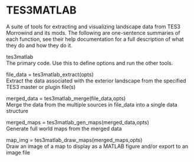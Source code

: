 # TES3MATLAB
A suite of tools for extracting and visualizing landscape data from TES3 Morrowind and its mods.  The following are one-sentence summaries of each function, see their help documentation for a full description of what they do and how they do it.  

tes3matlab  
The primary code.  Use this to define options and run the other tools.

file_data = tes3matlab_extract(opts)  
Extract the data associated with the exterior landscape from the specified TES3 master or plugin file(s)


merged_data = tes3matlab_merge(file_data,opts)  
Merge the data from the multiple sources in file_data into a single data structure

merged_maps = tes3matlab_gen_maps(merged_data,opts)  
Generate full world maps from the merged data

map_img = tes3matlab_draw_maps(merged_maps,opts)  
Draw an image of a map to display as a MATLAB figure and/or export to an image file
